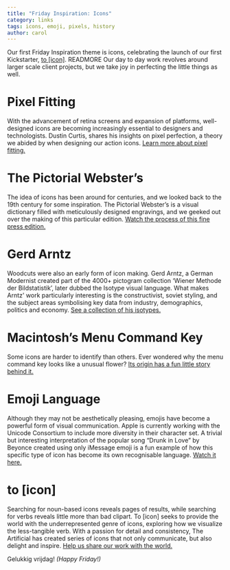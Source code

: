```yaml
---
title: "Friday Inspiration: Icons"
category: links
tags: icons, emoji, pixels, history
author: carol
---
```


Our first Friday Inspiration theme is icons, celebrating the launch of our first Kickstarter, [to [icon]](http://toicon.com/). READMORE Our day to day work revolves around larger scale client projects, but we take joy in perfecting the little things as well. 

# Pixel Fitting
With the advancement of retina screens and expansion of platforms, well-designed icons are becoming increasingly essential to designers and technologists. Dustin Curtis, shares his insights on pixel perfection, a theory we abided by when designing our action icons. [Learn more about pixel fitting.](http://dcurt.is/pixel-fitting)

# The Pictorial Webster’s
The idea of icons has been around for centuries, and we looked back to the 19th century for some inspiration. The Pictorial Webster’s is a visual dictionary filled with meticulously designed engravings, and we geeked out over the making of this particular edition. [Watch the process of this fine press edition.](http://vimeo.com/5228616)

# Gerd Arntz
Woodcuts were also an early form of icon making. Gerd Arntz, a German Modernist created part of the 4000+ pictogram collection ‘Wiener Methode der Bildstatistik’, later dubbed the Isotype visual language. What makes Arntz' work particularly interesting is the constructivist, soviet styling, and the subject areas symbolising key data from industry, demographics, politics and economy. [See a collection of his isotypes.](http://www.gerdarntz.org/isotype)

# Macintosh’s Menu Command Key
Some icons are harder to identify than others. Ever wondered why the menu command key looks like a unusual flower? [Its origin has a fun little story behind it.](http://www.folklore.org/StoryView.py?project=Macintosh&story=Swedish_Campground.txt)

# Emoji Language
Although they may not be aesthetically pleasing, emojis have become a powerful form of visual communication. Apple is currently working with the Unicode Consortium to include more diversity in their character set. A trivial but interesting interpretation of the popular song “Drunk in Love” by Beyonce created using only iMessage emoji is a fun example of how this specific type of icon has become its own recognisable language. [Watch it here.](http://www.policymic.com/articles/84377/drunk-in-love-emoji-video-is-pretty-much-exactly-what-it-feels-like-to-drunk-text)

# to [icon]
Searching for noun-based icons reveals pages of results, while searching for verbs reveals little more than bad clipart. To [icon] seeks to provide the world with the underrepresented genre of icons, exploring how we visualize the less-tangible verb. With a passion for detail and consistency, The Artificial has created series of icons that not only communicate, but also delight and inspire. [Help us share our work with the world.](https://www.kickstarter.com/projects/gerwitz/to-icon/)

Gelukkig vrijdag! _(Happy Friday!)_
